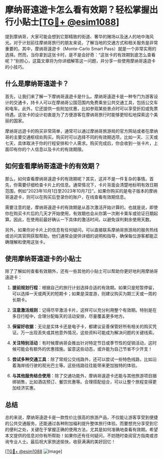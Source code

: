 # 摩纳哥遠遊卡怎么看有效期？轻松掌握出行小贴士[[TG💪+ @esim1088](https://t.me/s/esim1088)]

提到摩纳哥，大家可能会想到它那精致的街道、奢华的赌场以及迷人的地中海风光。对于计划前往摩纳哥旅行的朋友来说，了解当地的交通方式和相关服务是非常重要的。其中，摩纳哥遠遊卡（Monte-Carlo Smart Pass）就是一个非常实用的选择。然而，当你拿到这张卡时，是不是会好奇：“这张卡的有效期到底怎么查看呢？”别担心，这篇文章将为你详细解答这一问题，并分享一些使用摩纳哥遠遊卡的小技巧。

## 什么是摩纳哥遠遊卡？

首先，让我们来了解一下摩纳哥遠遊卡是什么。摩纳哥遠遊卡是一种专门为游客设计的交通卡，持卡人可以在摩纳哥公国范围内免费乘坐公共交通工具，包括公交车和电车。此外，它还提供一些附加优惠，比如参观某些景点时可以享受折扣或免票待遇。这张卡的设计初衷是为了方便游客在摩纳哥旅行时能够更轻松地探索这个美丽的国家。

摩纳哥远遊卡的购买非常简单，通常可以通过摩纳哥旅游局的官方网站或者在摩纳哥的主要交通枢纽处购买。购买时可以选择不同的有效期选项，比如一天、三天或七天，具体取决于你的行程安排和个人需求。购买完成后，你会收到一张卡片，上面印有你的个人信息以及卡片的有效期限。

## 如何查看摩纳哥遠遊卡的有效期？

那么，如何查看摩纳哥遠遊卡的有效期呢？其实，这并不是一件复杂的事情。首先，你需要仔细检查卡片上的信息。通常情况下，卡片背面会清楚地标明有效日期范围，例如“2023年10月1日至2023年10月7日”。如果你购买的是电子版本的摩纳哥遠遊卡，则可以在购买后登录你的账户，在线查看有效期信息。

需要注意的是，摩纳哥遠遊卡的有效期是从首次激活开始计算的。也就是说，即使你在购买卡片后的几天才开始使用，有效期也会从你第一次刷卡乘车或验证日期起算。因此，在使用前最好确认一下具体的激活时间，以避免误判剩余使用天数。

另外，如果你对卡片上的信息有任何疑问，可以直接联系摩纳哥旅游局的服务热线或访问其官网获取帮助。他们通常会提供详细的说明和指导，确保每位游客都能正确理解和使用这张卡。

## 使用摩纳哥遠遊卡的小贴士

除了了解如何查看有效期外，还有一些其他的小贴士可以帮助你更好地利用摩纳哥遠遊卡：

1. **提前规划行程**：根据自己的旅行计划选择合适的有效期。如果只是短暂停留，可以选择一天或两天的短期卡；如果是深度游，则建议购买为期三天或一周的长期卡。
   
2. **注意激活规则**：记得尽早激活卡片，这样可以充分利用整个有效期。特别是在多日行程中，合理分配每天的活动安排，尽量覆盖更多地方。

3. **保留好收据**：无论是实体卡还是电子卡，都建议妥善保管好所有相关的购买凭证。万一出现丢失或其他意外情况，这些资料可能成为解决问题的关键线索。

4. **关注特别活动**：有时候摩纳哥会推出针对特定节日或季节性的促销活动，这时候可能会有额外的优惠措施。留意这些动态，或许能为自己节省不少开支！

5. **尝试多种交通工具**：除了常规公交线路外，还可以尝试一些特色线路，比如沿着海岸线行驶的观光巴士等。这些线路往往能带来更加独特的体验。

6. **与其他服务结合使用**：除了交通功能外，摩纳哥遠遊卡还能与其他旅游项目捆绑销售，比如酒店预订、餐饮优惠等。合理搭配组合，可以让整个旅程变得更加经济实惠。

## 总结

总的来说，摩纳哥遠遊卡是一款性价比很高的旅游产品，不仅能让游客享受到便捷的公共交通服务，还能通过各种附加福利提升整体旅行体验。而要想充分享受到它的便利之处，关键在于掌握正确的使用方法，尤其是如何准确地查看有效期。希望本文提供的信息对你有所帮助！如果你还有任何疑问，不妨随时查阅官方指南或咨询专业人士。最后祝大家旅途愉快，收获满满的美好回忆！

[[TG💪+ @esim1088](https://t.me/s/esim1088) ![Image](https://i.postimg.cc/4NQfJmqS/Snipaste-2025-05-13-00-14-12.png)]